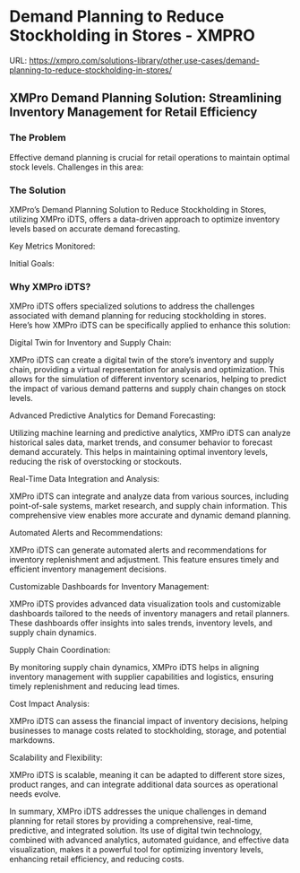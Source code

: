 # Demand Planning to Reduce Stockholding in Stores - XMPRO

URL: https://xmpro.com/solutions-library/other,use-cases/demand-planning-to-reduce-stockholding-in-stores/

## XMPro Demand Planning Solution: Streamlining Inventory Management for Retail Efficiency

### The Problem

Effective demand planning is crucial for retail operations to maintain optimal stock levels. Challenges in this area:

### The Solution

XMPro’s Demand Planning Solution to Reduce Stockholding in Stores, utilizing XMPro iDTS, offers a data-driven approach to optimize inventory levels based on accurate demand forecasting.

Key Metrics Monitored:

Initial Goals:

### Why XMPro iDTS?

XMPro iDTS offers specialized solutions to address the challenges associated with demand planning for reducing stockholding in stores. Here’s how XMPro iDTS can be specifically applied to enhance this solution:

Digital Twin for Inventory and Supply Chain:

XMPro iDTS can create a digital twin of the store’s inventory and supply chain, providing a virtual representation for analysis and optimization. This allows for the simulation of different inventory scenarios, helping to predict the impact of various demand patterns and supply chain changes on stock levels.

Advanced Predictive Analytics for Demand Forecasting:

Utilizing machine learning and predictive analytics, XMPro iDTS can analyze historical sales data, market trends, and consumer behavior to forecast demand accurately. This helps in maintaining optimal inventory levels, reducing the risk of overstocking or stockouts.

Real-Time Data Integration and Analysis:

XMPro iDTS can integrate and analyze data from various sources, including point-of-sale systems, market research, and supply chain information. This comprehensive view enables more accurate and dynamic demand planning.

Automated Alerts and Recommendations:

XMPro iDTS can generate automated alerts and recommendations for inventory replenishment and adjustment. This feature ensures timely and efficient inventory management decisions.

Customizable Dashboards for Inventory Management:

XMPro iDTS provides advanced data visualization tools and customizable dashboards tailored to the needs of inventory managers and retail planners. These dashboards offer insights into sales trends, inventory levels, and supply chain dynamics.

Supply Chain Coordination:

By monitoring supply chain dynamics, XMPro iDTS helps in aligning inventory management with supplier capabilities and logistics, ensuring timely replenishment and reducing lead times.

Cost Impact Analysis:

XMPro iDTS can assess the financial impact of inventory decisions, helping businesses to manage costs related to stockholding, storage, and potential markdowns.

Scalability and Flexibility:

XMPro iDTS is scalable, meaning it can be adapted to different store sizes, product ranges, and can integrate additional data sources as operational needs evolve.

In summary, XMPro iDTS addresses the unique challenges in demand planning for retail stores by providing a comprehensive, real-time, predictive, and integrated solution. Its use of digital twin technology, combined with advanced analytics, automated guidance, and effective data visualization, makes it a powerful tool for optimizing inventory levels, enhancing retail efficiency, and reducing costs.

